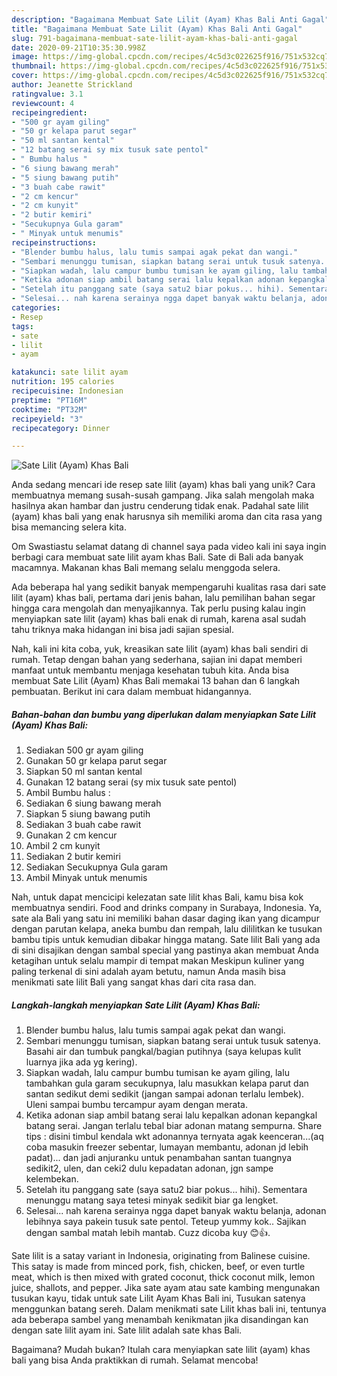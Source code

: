 ```yaml
---
description: "Bagaimana Membuat Sate Lilit (Ayam) Khas Bali Anti Gagal"
title: "Bagaimana Membuat Sate Lilit (Ayam) Khas Bali Anti Gagal"
slug: 791-bagaimana-membuat-sate-lilit-ayam-khas-bali-anti-gagal
date: 2020-09-21T10:35:30.998Z
image: https://img-global.cpcdn.com/recipes/4c5d3c022625f916/751x532cq70/sate-lilit-ayam-khas-bali-foto-resep-utama.jpg
thumbnail: https://img-global.cpcdn.com/recipes/4c5d3c022625f916/751x532cq70/sate-lilit-ayam-khas-bali-foto-resep-utama.jpg
cover: https://img-global.cpcdn.com/recipes/4c5d3c022625f916/751x532cq70/sate-lilit-ayam-khas-bali-foto-resep-utama.jpg
author: Jeanette Strickland
ratingvalue: 3.1
reviewcount: 4
recipeingredient:
- "500 gr ayam giling"
- "50 gr kelapa parut segar"
- "50 ml santan kental"
- "12 batang serai sy mix tusuk sate pentol"
- " Bumbu halus "
- "6 siung bawang merah"
- "5 siung bawang putih"
- "3 buah cabe rawit"
- "2 cm kencur"
- "2 cm kunyit"
- "2 butir kemiri"
- "Secukupnya Gula garam"
- " Minyak untuk menumis"
recipeinstructions:
- "Blender bumbu halus, lalu tumis sampai agak pekat dan wangi."
- "Sembari menunggu tumisan, siapkan batang serai untuk tusuk satenya. Basahi air dan tumbuk pangkal/bagian putihnya (saya kelupas kulit luarnya jika ada yg kering)."
- "Siapkan wadah, lalu campur bumbu tumisan ke ayam giling, lalu tambahkan gula garam secukupnya, lalu masukkan kelapa parut dan santan sedikut demi sedikit (jangan sampai adonan terlalu lembek). Uleni sampai bumbu tercampur ayam dengan merata."
- "Ketika adonan siap ambil batang serai lalu kepalkan adonan kepangkal batang serai. Jangan terlalu tebal biar adonan matang sempurna. Share tips : disini timbul kendala wkt adonannya ternyata agak keenceran...(aq coba masukin freezer sebentar, lumayan membantu, adonan jd lebih padat)... dan jadi anjuranku untuk penambahan santan tuangnya sedikit2, ulen, dan ceki2 dulu kepadatan adonan, jgn sampe kelembekan."
- "Setelah itu panggang sate (saya satu2 biar pokus... hihi). Sementara menunggu matang saya tetesi minyak sedikit biar ga lengket."
- "Selesai... nah karena serainya ngga dapet banyak waktu belanja, adonan lebihnya saya pakein tusuk sate pentol. Teteup yummy kok.. Sajikan dengan sambal matah lebih mantab. Cuzz dicoba kuy 😊👍."
categories:
- Resep
tags:
- sate
- lilit
- ayam

katakunci: sate lilit ayam 
nutrition: 195 calories
recipecuisine: Indonesian
preptime: "PT16M"
cooktime: "PT32M"
recipeyield: "3"
recipecategory: Dinner

---
```



![Sate Lilit (Ayam) Khas Bali](https://img-global.cpcdn.com/recipes/4c5d3c022625f916/751x532cq70/sate-lilit-ayam-khas-bali-foto-resep-utama.jpg)

Anda sedang mencari ide resep sate lilit (ayam) khas bali yang unik? Cara membuatnya memang susah-susah gampang. Jika salah mengolah maka hasilnya akan hambar dan justru cenderung tidak enak. Padahal sate lilit (ayam) khas bali yang enak harusnya sih memiliki aroma dan cita rasa yang bisa memancing selera kita.

Om Swastiastu selamat datang di channel saya pada video kali ini saya ingin berbagi cara membuat sate lilit ayam khas Bali. Sate di Bali ada banyak macamnya. Makanan khas Bali memang selalu menggoda selera.

Ada beberapa hal yang sedikit banyak mempengaruhi kualitas rasa dari sate lilit (ayam) khas bali, pertama dari jenis bahan, lalu pemilihan bahan segar hingga cara mengolah dan menyajikannya. Tak perlu pusing kalau ingin menyiapkan sate lilit (ayam) khas bali enak di rumah, karena asal sudah tahu triknya maka hidangan ini bisa jadi sajian spesial.


Nah, kali ini kita coba, yuk, kreasikan sate lilit (ayam) khas bali sendiri di rumah. Tetap dengan bahan yang sederhana, sajian ini dapat memberi manfaat untuk membantu menjaga kesehatan tubuh kita. Anda bisa membuat Sate Lilit (Ayam) Khas Bali memakai 13 bahan dan 6 langkah pembuatan. Berikut ini cara dalam membuat hidangannya.

<!--inarticleads1-->

##### Bahan-bahan dan bumbu yang diperlukan dalam menyiapkan Sate Lilit (Ayam) Khas Bali:

1. Sediakan 500 gr ayam giling
1. Gunakan 50 gr kelapa parut segar
1. Siapkan 50 ml santan kental
1. Gunakan 12 batang serai (sy mix tusuk sate pentol)
1. Ambil  Bumbu halus :
1. Sediakan 6 siung bawang merah
1. Siapkan 5 siung bawang putih
1. Sediakan 3 buah cabe rawit
1. Gunakan 2 cm kencur
1. Ambil 2 cm kunyit
1. Sediakan 2 butir kemiri
1. Sediakan Secukupnya Gula garam
1. Ambil  Minyak untuk menumis


Nah, untuk dapat mencicipi kelezatan sate lilit khas Bali, kamu bisa kok membuatnya sendiri. Food and drinks company in Surabaya, Indonesia. Ya, sate ala Bali yang satu ini memiliki bahan dasar daging ikan yang dicampur dengan parutan kelapa, aneka bumbu dan rempah, lalu dililitkan ke tusukan bambu tipis untuk kemudian dibakar hingga matang. Sate lilit Bali yang ada di sini disajikan dengan sambal special yang pastinya akan membuat Anda ketagihan untuk selalu mampir di tempat makan Meskipun kuliner yang paling terkenal di sini adalah ayam betutu, namun Anda masih bisa menikmati sate lilit Bali yang sangat khas dari cita rasa dan. 

<!--inarticleads2-->

##### Langkah-langkah menyiapkan Sate Lilit (Ayam) Khas Bali:

1. Blender bumbu halus, lalu tumis sampai agak pekat dan wangi.
1. Sembari menunggu tumisan, siapkan batang serai untuk tusuk satenya. Basahi air dan tumbuk pangkal/bagian putihnya (saya kelupas kulit luarnya jika ada yg kering).
1. Siapkan wadah, lalu campur bumbu tumisan ke ayam giling, lalu tambahkan gula garam secukupnya, lalu masukkan kelapa parut dan santan sedikut demi sedikit (jangan sampai adonan terlalu lembek). Uleni sampai bumbu tercampur ayam dengan merata.
1. Ketika adonan siap ambil batang serai lalu kepalkan adonan kepangkal batang serai. Jangan terlalu tebal biar adonan matang sempurna. Share tips : disini timbul kendala wkt adonannya ternyata agak keenceran...(aq coba masukin freezer sebentar, lumayan membantu, adonan jd lebih padat)... dan jadi anjuranku untuk penambahan santan tuangnya sedikit2, ulen, dan ceki2 dulu kepadatan adonan, jgn sampe kelembekan.
1. Setelah itu panggang sate (saya satu2 biar pokus... hihi). Sementara menunggu matang saya tetesi minyak sedikit biar ga lengket.
1. Selesai... nah karena serainya ngga dapet banyak waktu belanja, adonan lebihnya saya pakein tusuk sate pentol. Teteup yummy kok.. Sajikan dengan sambal matah lebih mantab. Cuzz dicoba kuy 😊👍.


Sate lilit is a satay variant in Indonesia, originating from Balinese cuisine. This satay is made from minced pork, fish, chicken, beef, or even turtle meat, which is then mixed with grated coconut, thick coconut milk, lemon juice, shallots, and pepper. Jika sate ayam atau sate kambing mengunakan tusukan kayu, tidak untuk sate Lilit Ayam Khas Bali ini, Tusukan satenya menggunkan batang sereh. Dalam menikmati sate Lilit khas bali ini, tentunya ada beberapa sambel yang menambah kenikmatan jika disandingan kan dengan sate lilit ayam ini. Sate lilit adalah sate khas Bali. 

Bagaimana? Mudah bukan? Itulah cara menyiapkan sate lilit (ayam) khas bali yang bisa Anda praktikkan di rumah. Selamat mencoba!
